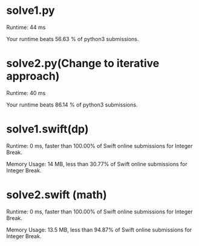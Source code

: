 # solve1.py

Runtime: 44 ms

Your runtime beats 56.63 % of python3 submissions.

# solve2.py(Change to iterative approach)

Runtime: 40 ms

Your runtime beats 86.14 % of python3 submissions.

# solve1.swift(dp)

Runtime: 0 ms, faster than 100.00% of Swift online submissions for Integer Break.

Memory Usage: 14 MB, less than 30.77% of Swift online submissions for Integer Break.

# solve2.swift (math)

Runtime: 0 ms, faster than 100.00% of Swift online submissions for Integer Break.

Memory Usage: 13.5 MB, less than 94.87% of Swift online submissions for Integer Break.

